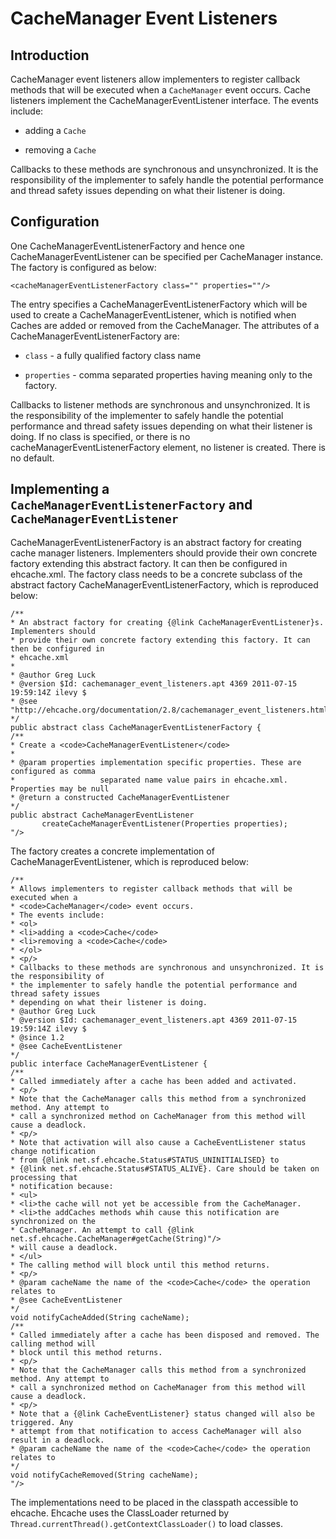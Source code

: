 ---
---
# CacheManager Event Listeners


 


## Introduction

CacheManager event listeners allow implementers to register callback
methods that will be executed when a `CacheManager` event occurs. Cache listeners
implement the CacheManagerEventListener interface.
The events include:

* adding a `Cache`

* removing a `Cache`

Callbacks to these methods are synchronous and unsynchronized. It is
the responsibility of the implementer to safely handle the potential
performance and thread safety issues depending on what their listener
is doing.


## Configuration

One CacheManagerEventListenerFactory and hence one CacheManagerEventListener can be specified per CacheManager instance.
The factory is configured as below:

~~~
<cacheManagerEventListenerFactory class="" properties=""/>
~~~

The entry specifies a CacheManagerEventListenerFactory which will be used to
create a CacheManagerEventListener, which is notified when Caches are
added or removed from the CacheManager.
The attributes of a CacheManagerEventListenerFactory are:

* `class` - a fully qualified factory class name

* `properties` - comma separated properties having meaning only to the factory.

Callbacks to listener methods are synchronous and unsynchronized. It is
the responsibility of the implementer to safely handle the potential
performance and thread safety issues depending on what their listener
is doing.
If no class is specified, or there is no cacheManagerEventListenerFactory element, no listener is created. There
is no default.

## Implementing a `CacheManagerEventListenerFactory` and `CacheManagerEventListener`

CacheManagerEventListenerFactory is an abstract factory for creating
cache manager listeners. Implementers should provide their own concrete
factory extending this abstract factory. It can then be configured in
ehcache.xml.
The factory class needs to be a concrete subclass of the abstract
factory CacheManagerEventListenerFactory, which is reproduced below:

    /**
    * An abstract factory for creating {@link CacheManagerEventListener}s. Implementers should
    * provide their own concrete factory extending this factory. It can then be configured in
    * ehcache.xml
    *
    * @author Greg Luck
    * @version $Id: cachemanager_event_listeners.apt 4369 2011-07-15 19:59:14Z ilevy $
    * @see "http://ehcache.org/documentation/2.8/cachemanager_event_listeners.html"
    */
    public abstract class CacheManagerEventListenerFactory {
    /**
    * Create a <code>CacheManagerEventListener</code>
    *
    * @param properties implementation specific properties. These are configured as comma
    *                   separated name value pairs in ehcache.xml. Properties may be null
    * @return a constructed CacheManagerEventListener
    */
    public abstract CacheManagerEventListener
           createCacheManagerEventListener(Properties properties);
    "/>

The factory creates a concrete implementation of CacheManagerEventListener, which is reproduced below:

    /**
    * Allows implementers to register callback methods that will be executed when a
    * <code>CacheManager</code> event occurs.
    * The events include:
    * <ol>
    * <li>adding a <code>Cache</code>
    * <li>removing a <code>Cache</code>
    * </ol>
    * <p/>
    * Callbacks to these methods are synchronous and unsynchronized. It is the responsibility of
    * the implementer to safely handle the potential performance and thread safety issues
    * depending on what their listener is doing.
    * @author Greg Luck
    * @version $Id: cachemanager_event_listeners.apt 4369 2011-07-15 19:59:14Z ilevy $
    * @since 1.2
    * @see CacheEventListener
    */
    public interface CacheManagerEventListener {
    /**
    * Called immediately after a cache has been added and activated.
    * <p/>
    * Note that the CacheManager calls this method from a synchronized method. Any attempt to
    * call a synchronized method on CacheManager from this method will cause a deadlock.
    * <p/>
    * Note that activation will also cause a CacheEventListener status change notification
    * from {@link net.sf.ehcache.Status#STATUS_UNINITIALISED} to
    * {@link net.sf.ehcache.Status#STATUS_ALIVE}. Care should be taken on processing that
    * notification because:
    * <ul>
    * <li>the cache will not yet be accessible from the CacheManager.
    * <li>the addCaches methods whih cause this notification are synchronized on the
    * CacheManager. An attempt to call {@link net.sf.ehcache.CacheManager#getCache(String)"/>
    * will cause a deadlock.
    * </ul>
    * The calling method will block until this method returns.
    * <p/>
    * @param cacheName the name of the <code>Cache</code> the operation relates to
    * @see CacheEventListener
    */
    void notifyCacheAdded(String cacheName);
    /**
    * Called immediately after a cache has been disposed and removed. The calling method will
    * block until this method returns.
    * <p/>
    * Note that the CacheManager calls this method from a synchronized method. Any attempt to
    * call a synchronized method on CacheManager from this method will cause a deadlock.
    * <p/>
    * Note that a {@link CacheEventListener} status changed will also be triggered. Any
    * attempt from that notification to access CacheManager will also result in a deadlock.
    * @param cacheName the name of the <code>Cache</code> the operation relates to
    */
    void notifyCacheRemoved(String cacheName);
    "/>

The implementations need to be placed in the classpath accessible to
ehcache. Ehcache uses the ClassLoader returned by `Thread.currentThread().getContextClassLoader()`
to load classes.
